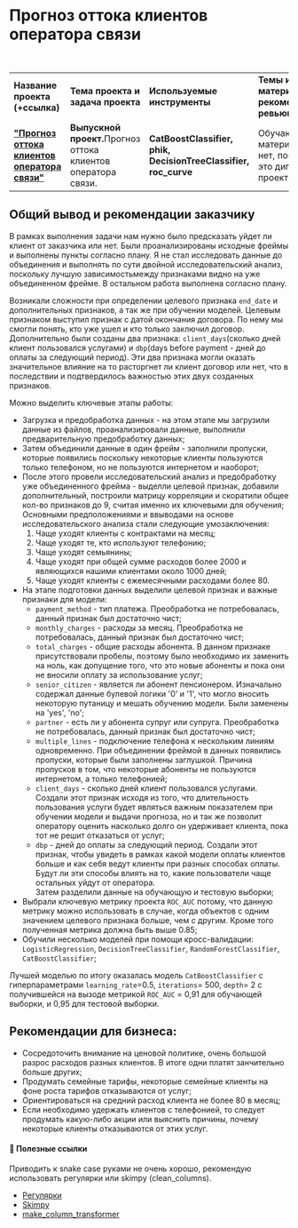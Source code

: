 # Прогноз оттока клиентов оператора связи

<br/>
<table>
    <tr>
        <td><b>Название проекта (+ссылка)</b></td>
        <td><b>Тема проекта и задача проекта</b></td>
        <td><b>Используемые инструменты</b></td>
        <td><b>Темы инф. материалов и рекомендации ревьювера</b></td>
    </tr>
    <tr>
        <td><a href="https://github.com/DinoWithPython/ds_practicum_projects/blob/main/learning_projects/Прогноз%20оттока%20клиентов%20оператора%20связи/12%20Прогноз%20оттока%20клиентов%20оператора%20связи.ipynb" target="_blank"><b>"Прогноз оттока клиентов оператора связи"</b></a></td>
        <td><b>Выпускной проект.</b>Прогноз оттока клиентов оператора связи.</td>
        <td><b>CatBoostClassifier, phik, DecisionTreeClassifier, roc_curve</b></td>
        <td>Обучающих материалов нет, поскольку это дипломный проект.</td>
    </tr>
</table>

## Общий вывод и рекомендации заказчику
В рамках выполнения задачи нам нужно было предсказать уйдет ли клиент от заказчика или нет. Были проанализированы исходные фреймы и выполнены пункты согласно плану. Я не стал исследовать данные до объединения и выполнять по сути двойной исследовательский анализ, поскольку лучшую зависимостьмежду признаками видно на уже объединенном фрейме. В остальном работа выполнена согласно плану.    

Возникали сложности при определении целевого признака `end_date` и дополнительных признаков, а так же при обучении моделей. Целевым признаком выступил признак с датой окончания договора. По нему мы смогли понять, кто уже ушел и кто только заключил договор. Дополнительно были созданы два признака: `client_days`(сколько дней клиент пользовался услугами) и `dbp`(days before payment - дней до оплаты за следующий период). Эти два признака могли оказать значительное влияние на то расторгнет ли клиент договор или нет, что в последствии и подтвердилось важностью этих двух созданных признаков.   

Можно выделить ключевые этапы работы:
* Загрузка и предобработка данных - на этом этапе мы загрузили данные из файлов, проанализировали данные, выполнили предварительную предобработку данных;
* Затем объединили данные в один фрейм - заполнили пропуски, которые появились поскольку некоторые клиенты пользуются только телефоном, но не пользуются интернетом и наоборот;
* После этого провели исследовательский анализ и предобработку уже объединенного фрейма - выделли целевой признак, добавили дополнительный, построили матрицу корреляции и скоратили общее кол-во признаков до 9, считая именно их ключевыми для обучения;
    Основными предположениями и ввыводами на основе исследовательского анализа стали следующие умозаключения:
    1. Чаще уходят клиенты с контрактами на месяц;
    2. Чаще уходят те, кто используют телефонию;
    3. Чаще уходят семьянины;
    4. Чаще уходят при общей сумме расходов более 2000 и являющихся нашими клиентами около 1000 дней;
    5. Чаще уходят клиенты с ежемесячными расходами более 80.
* На этапе подготовки данных выделили целевой признак и важные признаки для модели:
    * `payment_method` - тип платежа. Преобработка не потребовалась, данный признак был достаточно чист;
    * `monthly_charges` - расходы за месяц. Преобработка не потребовалась, данный признак был достаточно чист;
    * `total_charges` - общие расходы абонента. В данном признаке присутствовали пробелы, поэтому было необходимо их заменить на ноль, как допущение того, что это новые абоненты и пока они не вносили оплату за использование услуг;
    * `senior_citizen` - является ли абонент пенсионером. Изначально содержал данные булевой логики '0' и '1', что могло вносить некоторую путаницу и мешать обучению модели. Были заменены на 'yes', 'no';
    * `partner` - есть ли у абонента супруг или супруга. Преобработка не потребовалась, данный признак был достаточно чист;
    * `multiple_lines` - подключение телефона к нескольким линиям одновременно. При объединении фреймой в данных появились пропуски, которые были заполнены заглушкой. Причина пропусков в том, что некоторые абоненты не пользуются интернетом, а только телефонией;
    * `client_days` - сколько дней клиент пользовался услугами. Создали этот признак исходя из того, что длительность пользования услуги будет являться важным показателем при обучении модели и выдачи прогноза, но и так же позволит оператору оценить насколько долго он удерживает клиента, пока тот не решит отказаться от услуг;
    * `dbp` - дней до оплаты за следующий период. Создали этот признак, чтобы увидеть в рамках какой модели оплаты клиентов больше и как себя ведут клиенты при разных способах оплаты. Будут ли эти способы влиять на то, какие пользователи чаще остальных уйдут от оператора.    
    Затем разделили данные на обучающую и тестовую выборки;
* Выбрали ключевую метрику проекта `ROC_AUC` потому, что данную метрику можно использовать в случае, когда объектов с одним значением целевого признака больше, чем с другим. Кроме того полученная метрика должна быть выше 0.85;
* Обучили несколько моделей при помощи кросс-валидации: `LogisticRegression`, `DecisionTreeClassifier`, `RandomForestClassifier`, `CatBoostClassifier`;

Лучшей моделью по итогу оказалась модель `CatBoostClassifier` с гиперпараметрами `learning_rate`=0.5, `iterations`= 500, `depth`= 2 с получившейся на вызоде метрикой `ROC_AUC` = 0,91 для обучающей выборки, и 0,95 для тестовой выборки. 

## Рекомендации для бизнеса:
* Сосредоточить внимание на ценовой политике, очень большой разрос расходов разных клиентов. В итоге одни платят занчительно больше других;
* Продумать семейные тарифы, некоторые семейные клиенты на фоне роста тарифов отказываются от услуг;
* Ориентироваться на средний расход клиента не более 80 в месяц;
* Если необходимо удержать клиентов с телефонией, то следует продумать какую-либо акции или выяснить причины, почему некоторые клиенты отказываются от этих услуг.

#### 📖 **Полезные ссылки**
Приводить к snake case руками не очень хорошо, рекомендую использовать регулярки или skimpy (clean_columns). 
* [Регулярки](https://habr.com/ru/articles/349860/)
* [Skimpy](https://pypi.org/project/skimpy/)
* [make_column_transformer](https://vc.ru/u/1389654-machine-learning/730865-19-samyh-elegantnyh-tryukov-sklearn-kotorye-ya-nashel-posle-3-let-ispolzovaniya)